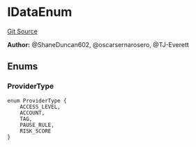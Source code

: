 # IDataEnum
[Git Source](https://github.com/thrackle-io/forte-rules-engine/blob/7ed34a62033174e2129a3d6ffafc4f97afb624f7/src/client/application/data/IDataEnum.sol)

**Author:**
@ShaneDuncan602, @oscarsernarosero, @TJ-Everett


## Enums
### ProviderType

```solidity
enum ProviderType {
    ACCESS_LEVEL,
    ACCOUNT,
    TAG,
    PAUSE_RULE,
    RISK_SCORE
}
```

